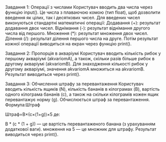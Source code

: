 Завдання 1: Операції з числами
Користувач вводить два числа через функцію input(). Це числа з плаваючою комою (тип float), щоб дозволити введення як цілих, так і десяткових чисел.
Для введених чисел виконуються стандартні математичні операції:
Додавання (+): результат додавання двох чисел.
Віднімання (-): результат віднімання другого числа від першого.
Множення (*): результат множення двох чисел.
Ділення (/): результат ділення першого числа на друге.
Потім результат кожної операції виводиться на екран через функцію print().

Завдання 2: Пропорція в акваріумі
Користувач вводить кількість рибок у першому акваріумі (akvariomA), а також, скільки разів більше рибок в другому акваріумі (akvariomB).
Для знаходження кількості рибок у другому акваріумі, значення akvariomA множиться на akvariomB.
Результат виводиться через print().

Завдання 3: Обчислення штрафу за перевантаження
Користувач вводить кількість ящиків (N), кількість бананів в кілограмах (B), вартість одного кілограма бананів (c), а також на скільки кілограмів кожен ящик перевантажує норму (g).
Обчислюється штраф за перевантаження. Формула:Штраф

Штраф=B×(c×(1+g))×5 де:

B * (c * (1 + g)) — це вартість перевантаженого банана (з урахуванням додаткової ваги).
множення на 5 — це множник для штрафу.
Результат виводиться через print().
